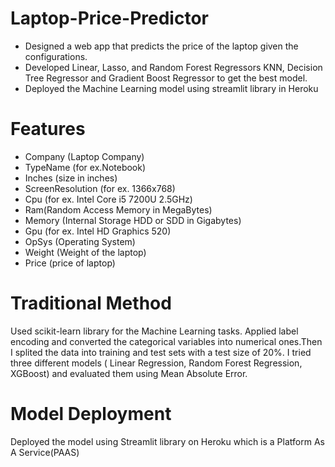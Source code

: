 # Laptop-Price-Predictor
<ul>
  <li>Designed a web app that predicts the price of the laptop given the configurations. </li>
  <li>Developed Linear, Lasso, and Random Forest Regressors KNN, Decision Tree Regressor and Gradient Boost Regressor to get the best model.</li>
  <li>Deployed the Machine Learning model using streamlit library in Heroku</li>
</ul>

# Features
 - Company (Laptop Company)
 - TypeName (for ex.Notebook)
 - Inches (size in inches)
 - ScreenResolution (for ex. 1366x768)
 - Cpu (for ex. Intel Core i5 7200U 2.5GHz)
 - Ram(Random Access Memory in MegaBytes)
 - Memory (Internal Storage HDD or SDD in Gigabytes)
 - Gpu (for ex. Intel HD Graphics 520)
 - OpSys (Operating System)
 - Weight (Weight of the laptop)
 - Price (price of laptop)

# Traditional Method
Used scikit-learn library for the Machine Learning tasks. Applied label encoding and converted the categorical variables into numerical ones.Then I splited the data into training and test sets with a test size of 20%. I tried three different models ( Linear Regression, Random Forest Regression, XGBoost) and evaluated them using Mean Absolute Error. 

# Model Deployment
Deployed the model using Streamlit library on Heroku which is a Platform As A Service(PAAS)

<!-- # Web application: <a href="https://laptop-price-predictor-harsh.herokuapp.com/">https://laptop-price-predictor-harsh.herokuapp.com/</a> -->
